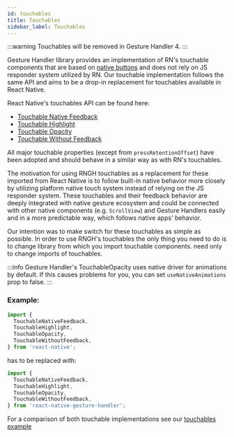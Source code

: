 ```yaml
---
id: touchables
title: Touchables
sidebar_label: Touchables
---
```


:::warning
Touchables will be removed in Gesture Handler 4.
:::

Gesture Handler library provides an implementation of RN's touchable components that are based on [native buttons](buttons.mdx) and does not rely on JS responder system utilized by RN. Our touchable implementation follows the same API and aims to be a drop-in replacement for touchables available in React Native.

React Native's touchables API can be found here:

- [Touchable Native Feedback](https://reactnative.dev/docs/touchablenativefeedback)
- [Touchable Highlight](https://reactnative.dev/docs/touchablehighlight)
- [Touchable Opacity](https://reactnative.dev/docs/touchableopacity)
- [Touchable Without Feedback](https://reactnative.dev/docs/touchablewithoutfeedback)

All major touchable properties (except from `pressRetentionOffset`) have been adopted and should behave in a similar way as with RN's touchables.

The motivation for using RNGH touchables as a replacement for these imported from React Native is to follow built-in native behavior more closely by utilizing platform native touch system instead of relying on the JS responder system.
These touchables and their feedback behavior are deeply integrated with native
gesture ecosystem and could be connected with other native components (e.g. `ScrollView`) and Gesture Handlers easily and in a more predictable way, which
follows native apps' behavior.

Our intention was to make switch for these touchables as simple as possible. In order to use RNGH's touchables the only thing you need to do is to change library from which you import touchable components.
need only to change imports of touchables.

:::info
Gesture Handler's TouchableOpacity uses native driver for animations by default. If this causes problems for you, you can set `useNativeAnimations` prop to false.
:::

### Example:

```javascript
import {
  TouchableNativeFeedback,
  TouchableHighlight,
  TouchableOpacity,
  TouchableWithoutFeedback,
} from 'react-native';
```

has to be replaced with:

```javascript
import {
  TouchableNativeFeedback,
  TouchableHighlight,
  TouchableOpacity,
  TouchableWithoutFeedback,
} from 'react-native-gesture-handler';
```

For a comparison of both touchable implementations see our [touchables example](https://github.com/software-mansion/react-native-gesture-handler/blob/main/example/src/release_tests/touchables/index.tsx)
